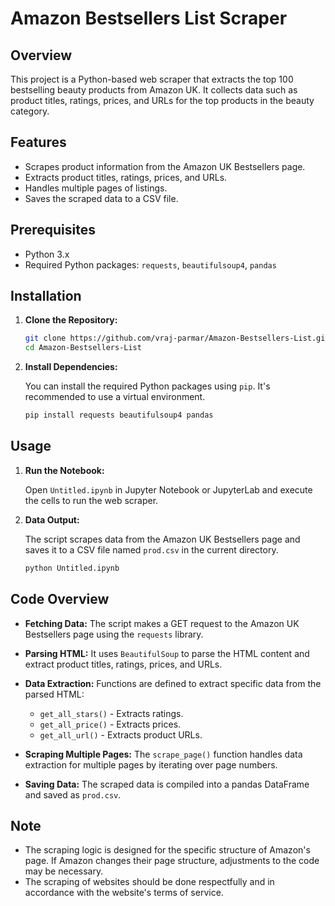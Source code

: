 # Amazon Bestsellers List Scraper

## Overview

This project is a Python-based web scraper that extracts the top 100 bestselling beauty products from Amazon UK. It collects data such as product titles, ratings, prices, and URLs for the top products in the beauty category.

## Features

- Scrapes product information from the Amazon UK Bestsellers page.
- Extracts product titles, ratings, prices, and URLs.
- Handles multiple pages of listings.
- Saves the scraped data to a CSV file.

## Prerequisites

- Python 3.x
- Required Python packages: `requests`, `beautifulsoup4`, `pandas`

## Installation

1. **Clone the Repository:**

   ```bash
   git clone https://github.com/vraj-parmar/Amazon-Bestsellers-List.git
   cd Amazon-Bestsellers-List
   ```

2. **Install Dependencies:**

   You can install the required Python packages using `pip`. It's recommended to use a virtual environment.

   ```bash
   pip install requests beautifulsoup4 pandas
   ```

## Usage

1. **Run the Notebook:**

   Open `Untitled.ipynb` in Jupyter Notebook or JupyterLab and execute the cells to run the web scraper.

2. **Data Output:**

   The script scrapes data from the Amazon UK Bestsellers page and saves it to a CSV file named `prod.csv` in the current directory.

   ```bash
   python Untitled.ipynb
   ```

## Code Overview

- **Fetching Data:**
  The script makes a GET request to the Amazon UK Bestsellers page using the `requests` library.

- **Parsing HTML:**
  It uses `BeautifulSoup` to parse the HTML content and extract product titles, ratings, prices, and URLs.

- **Data Extraction:**
  Functions are defined to extract specific data from the parsed HTML:
  - `get_all_stars()` - Extracts ratings.
  - `get_all_price()` - Extracts prices.
  - `get_all_url()` - Extracts product URLs.

- **Scraping Multiple Pages:**
  The `scrape_page()` function handles data extraction for multiple pages by iterating over page numbers.

- **Saving Data:**
  The scraped data is compiled into a pandas DataFrame and saved as `prod.csv`.

## Note

- The scraping logic is designed for the specific structure of Amazon's page. If Amazon changes their page structure, adjustments to the code may be necessary.
- The scraping of websites should be done respectfully and in accordance with the website's terms of service.
